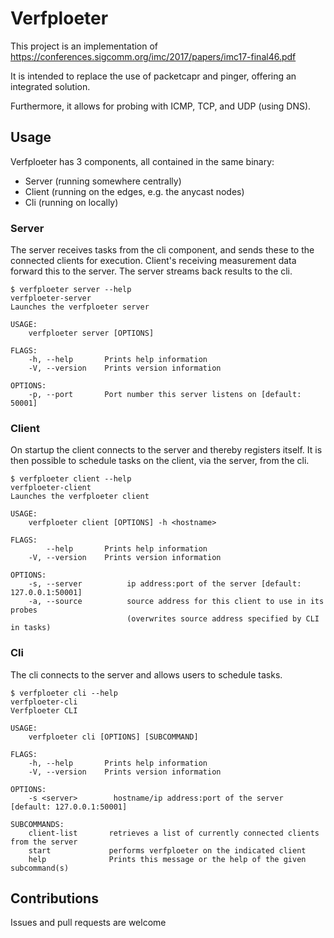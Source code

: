 # Verfploeter

This project is an implementation of https://conferences.sigcomm.org/imc/2017/papers/imc17-final46.pdf

It is intended to replace the use of packetcapr and pinger, offering an integrated solution.

Furthermore, it allows for probing with ICMP, TCP, and UDP (using DNS).

## Usage

Verfploeter has 3 components, all contained in the same binary:
 - Server (running somewhere centrally)
 - Client (running on the edges, e.g. the anycast nodes)
 - Cli (running on locally)

### Server

The server receives tasks from the cli component, and sends these to the connected clients
for execution. Client's receiving measurement data forward this to the server. The server streams back results to the cli.

```
$ verfploeter server --help
verfploeter-server
Launches the verfploeter server

USAGE:
    verfploeter server [OPTIONS]

FLAGS:
    -h, --help       Prints help information
    -V, --version    Prints version information

OPTIONS:
    -p, --port       Port number this server listens on [default: 50001]
```

### Client

On startup the client connects to the server and thereby registers itself. It is then possible
to schedule tasks on the client, via the server, from the cli.

```
$ verfploeter client --help
verfploeter-client
Launches the verfploeter client

USAGE:
    verfploeter client [OPTIONS] -h <hostname>

FLAGS:
        --help       Prints help information
    -V, --version    Prints version information

OPTIONS:
    -s, --server          ip address:port of the server [default: 127.0.0.1:50001]
    -a, --source          source address for this client to use in its probes
                          (overwrites source address specified by CLI in tasks)
```

### Cli

The cli connects to the server and allows users to schedule tasks.

```
$ verfploeter cli --help
verfploeter-cli
Verfploeter CLI

USAGE:
    verfploeter cli [OPTIONS] [SUBCOMMAND]

FLAGS:
    -h, --help       Prints help information
    -V, --version    Prints version information

OPTIONS:
    -s <server>        hostname/ip address:port of the server [default: 127.0.0.1:50001]

SUBCOMMANDS:
    client-list       retrieves a list of currently connected clients from the server
    start             performs verfploeter on the indicated client
    help              Prints this message or the help of the given subcommand(s)
```
## Contributions

Issues and pull requests are welcome
